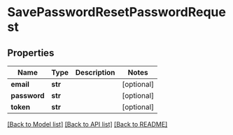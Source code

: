 # SavePasswordResetPasswordRequest

## Properties
Name | Type | Description | Notes
------------ | ------------- | ------------- | -------------
**email** | **str** |  | [optional] 
**password** | **str** |  | [optional] 
**token** | **str** |  | [optional] 

[[Back to Model list]](../README.md#documentation-for-models) [[Back to API list]](../README.md#documentation-for-api-endpoints) [[Back to README]](../README.md)


